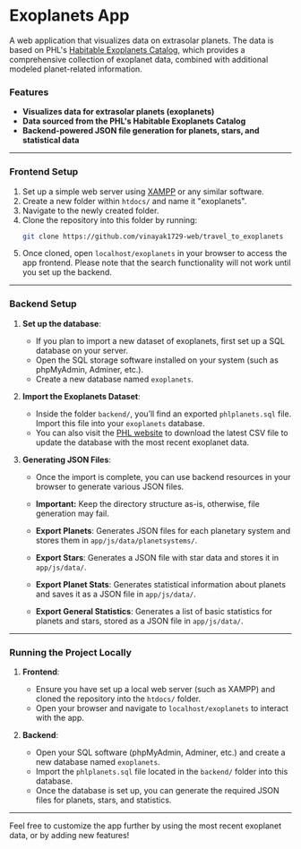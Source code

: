 
# Exoplanets App

A web application that visualizes data on extrasolar planets. The data is based on PHL's [Habitable Exoplanets Catalog](http://phl.upr.edu/projects/habitable-exoplanets-catalog/data/database), which provides a comprehensive collection of exoplanet data, combined with additional modeled planet-related information.



### Features
- **Visualizes data for extrasolar planets (exoplanets)**
- **Data sourced from the PHL's Habitable Exoplanets Catalog**
- **Backend-powered JSON file generation for planets, stars, and statistical data**

---

### Frontend Setup

1. Set up a simple web server using [XAMPP](http://www.apachefriends.org) or any similar software.
2. Create a new folder within `htdocs/` and name it "exoplanets".
3. Navigate to the newly created folder.
4. Clone the repository into this folder by running:
    ```bash
    git clone https://github.com/vinayak1729-web/travel_to_exoplanets
    ```
5. Once cloned, open `localhost/exoplanets` in your browser to access the app frontend. Please note that the search functionality will not work until you set up the backend.

---

### Backend Setup

1. **Set up the database**:
   - If you plan to import a new dataset of exoplanets, first set up a SQL database on your server.
   - Open the SQL storage software installed on your system (such as phpMyAdmin, Adminer, etc.).
   - Create a new database named `exoplanets`.

2. **Import the Exoplanets Dataset**:
   - Inside the folder `backend/`, you’ll find an exported `phlplanets.sql` file. Import this file into your `exoplanets` database.
   - You can also visit the [PHL website](http://phl.upr.edu/projects/habitable-exoplanets-catalog/data/database) to download the latest CSV file to update the database with the most recent exoplanet data.

3. **Generating JSON Files**:
   - Once the import is complete, you can use backend resources in your browser to generate various JSON files.
   - **Important:** Keep the directory structure as-is, otherwise, file generation may fail.

   - **Export Planets**: Generates JSON files for each planetary system and stores them in `app/js/data/planetsystems/`.
   - **Export Stars**: Generates a JSON file with star data and stores it in `app/js/data/`.
   - **Export Planet Stats**: Generates statistical information about planets and saves it as a JSON file in `app/js/data/`.
   - **Export General Statistics**: Generates a list of basic statistics for planets and stars, stored as a JSON file in `app/js/data/`.

---

### Running the Project Locally

1. **Frontend**:
   - Ensure you have set up a local web server (such as XAMPP) and cloned the repository into the `htdocs/` folder.
   - Open your browser and navigate to `localhost/exoplanets` to interact with the app.

2. **Backend**:
   - Open your SQL software (phpMyAdmin, Adminer, etc.) and create a new database named `exoplanets`.
   - Import the `phlplanets.sql` file located in the `backend/` folder into this database.
   - Once the database is set up, you can generate the required JSON files for planets, stars, and statistics.

---

Feel free to customize the app further by using the most recent exoplanet data, or by adding new features!

